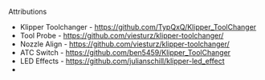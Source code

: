 Attributions

* Klipper Toolchanger - https://github.com/TypQxQ/Klipper_ToolChanger
* Tool Probe - https://github.com/viesturz/klipper-toolchanger/
* Nozzle Align - https://github.com/viesturz/klipper-toolchanger/
* ATC Switch - https://github.com/ben5459/Klipper_ToolChanger
* LED Effects - https://github.com/julianschill/klipper-led_effect
* 
